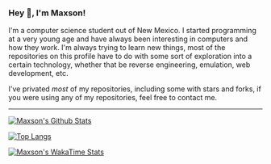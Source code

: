 ### Hey :wave:, I'm Maxson!

I'm a computer science student out of New Mexico. I started programming at a very young age and have always been interesting in computers and how they work. I'm always trying to learn new things, most of the repositories on this profile have to do with some sort of exploration into a certain technology, whether that be reverse engineering, emulation, web development, etc. 

I've privated *most* of my repositories, including some with stars and forks, if you were using any of my repositories, feel free to contact me. 

---

[![Maxson's Github Stats](https://github-readme-stats.vercel.app/api?username=v-maxson&count_private=true&show_icons=true&theme=dark&hide_rank=false)](https://github.com/anuraghazra/github-readme-stats)

[![Top Langs](https://github-readme-stats.vercel.app/api/top-langs/?username=v-maxson&theme=dark&layout=compact)](https://github.com/anuraghazra/github-readme-stats)

[![Maxson's WakaTime Stats](https://github-readme-stats.vercel.app/api/wakatime?username=vmaxson&theme=dark)](https://github.com/anuraghazra/github-readme-stats)
